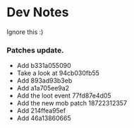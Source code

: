 # Dev Notes
Ignore this :)

### Patches update.
- Add b331a055090
- Take a look at 94cb030fb55
- Add 893ad93b3eb
- Add a1a705ee9a2
- Add the loot event 77fd87e4d05
- Add the new mob patch 18722312357
- Add 214ffea95ef
- Add 46a13860665

